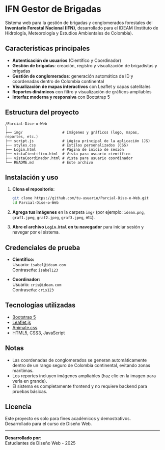 # IFN Gestor de Brigadas

Sistema web para la gestión de brigadas y conglomerados forestales del **Inventario Forestal Nacional (IFN)**, desarrollado para el IDEAM (Instituto de Hidrología, Meteorología y Estudios Ambientales de Colombia).

## Características principales

- **Autenticación de usuarios** (Científico y Coordinador)
- **Gestión de brigadas**: creación, registro y visualización de brigadistas y brigadas
- **Gestión de conglomerados**: generación automática de ID y coordenadas dentro de Colombia continental
- **Visualización de mapas interactivos** con Leaflet y capas satelitales
- **Reportes dinámicos** con filtro y visualización de gráficos ampliables
- **Interfaz moderna y responsiva** con Bootstrap 5

## Estructura del proyecto

```
/Parcial-Dise-o-Web
│
├── img/                  # Imágenes y gráficos (logo, mapas, reportes, etc.)
├── script.js             # Lógica principal de la aplicación (JS)
├── styles.css            # Estilos personalizados (CSS)
├── Login.html            # Página de inicio de sesión
├── vistaCientifico.html  # Vista para usuario científico
├── vistaCoordinador.html # Vista para usuario coordinador
└── README.md             # Este archivo
```

## Instalación y uso

1. **Clona el repositorio:**
   ```bash
   git clone https://github.com/tu-usuario/Parcial-Dise-o-Web.git
   cd Parcial-Dise-o-Web
   ```

2. **Agrega tus imágenes** en la carpeta `img/` (por ejemplo: `ideam.png`, `graf1.jpeg`, `graf2.jpeg`, `graf3.jpeg`, etc).

3. **Abre el archivo `Login.html` en tu navegador** para iniciar sesión y navegar por el sistema.

## Credenciales de prueba

- **Científico:**  
  Usuario: `isabel@ideam.com`  
  Contraseña: `isabel123`

- **Coordinador:**  
  Usuario: `cris@ideam.com`  
  Contraseña: `cris123`

## Tecnologías utilizadas

- [Bootstrap 5](https://getbootstrap.com/)
- [Leaflet.js](https://leafletjs.com/)
- [Animate.css](https://animate.style/)
- HTML5, CSS3, JavaScript

## Notas

- Las coordenadas de conglomerados se generan automáticamente dentro de un rango seguro de Colombia continental, evitando zonas marítimas.
- Los reportes incluyen imágenes ampliables (haz clic en la imagen para verla en grande).
- El sistema es completamente frontend y no requiere backend para pruebas básicas.

## Licencia

Este proyecto es solo para fines académicos y demostrativos.  
Desarrollado para el curso de Diseño Web.

---

**Desarrollado por:**  
Estudiantes de Diseño Web - 2025